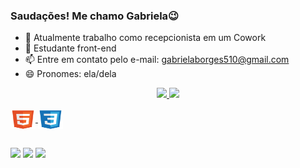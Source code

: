 ### Saudações! Me chamo Gabriela😉
- 🔭 Atualmente trabalho como recepcionista em um Cowork
- 🌱 Estudante front-end
- 📫  Entre em contato pelo e-mail: gabrielaborges510@gmail.com
- 😄 Pronomes: ela/dela

<div align="center">
  <a href="https://github.com/GabiBorges21">
  <img height="180em" src="https://github-readme-stats.vercel.app/api?username=GabiBorges21&show_icons=true&theme=cobalt&include_all_commits=true&count_private=true"/>
  <img height="180em" src="https://github-readme-stats.vercel.app/api/top-langs/?username=GabiBorges21&layout=compact&langs_count=7&theme=cobalt"/>
</div>

<div style="display: inline_block"><br>
  <img align="center" alt="Gabi-HTML" height="30" width="40" src="https://raw.githubusercontent.com/devicons/devicon/master/icons/html5/html5-original.svg">
  <img align="center" alt="Gabi-CSS" height="30" width="40" src="https://raw.githubusercontent.com/devicons/devicon/master/icons/css3/css3-original.svg">
  </div>

  ##
  
  <div>
    <a href="https://www.instagram.com/poxa_bruxinha/" target="_blank"><img src="https://img.shields.io/badge/-Instagram-%23E4405F?style=for-the-badge&logo=instagram&logoColor=white" target="_blank"></a>
  <a href="https://www.linkedin.com/in/gabriela-borges-0752581b0/" target="_blank"><img src="https://img.shields.io/badge/-LinkedIn-%230077B5?style=for-the-badge&logo=linkedin&logoColor=white" target="_blank"></a> 
  <a href = "mailto:https://mail.google.com/mail/u/0/?tab=wm#inbox"><img src="https://img.shields.io/badge/-Gmail-%23333?style=for-the-badge&logo=gmail&logoColor=white" target="_blank"></a>

  </div>
